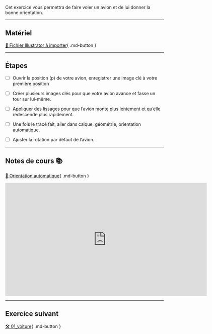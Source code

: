 

 Cet exercice vous permettra de faire voler un avion et de lui donner la bonne orientation.   
***  


## Matériel
[📁 Fichier Illustrator à importer](https://cmontmorency365.sharepoint.com/:u:/s/TIM-582214-Animation2d77/EePOiuJkHTpCq85Df3b9YDUBf6WSSBiVP6oZ783lUHX52A?e=hBBsqs){ .md-button }   <br>


***  


## Étapes

- [ ] Ouvrir la position (p) de votre avion, enregistrer une image clé à votre première position
- [ ] Créer plusieurs images clés pour que votre avion avance et fasse un tour sur lui-même.
- [ ] Appliquer des lissages pour que l’avion monte plus lentement et qu’elle redescende plus rapidement.
- [ ] Une fois le tracé fait, aller dans calque, géométrie, orientation automatique.
- [ ] Ajuster la rotation par défaut de l’avion.


***  


## Notes de cours 📚
[📁 Orientation automatique](https://cmontmorency365.sharepoint.com/:v:/s/TIM-582214-Animation2d77/EaQt7_SXPe1Ao869Xauz6wABhfpe2xhKiCb7kFVFfhgcnw?e=W3mc1x){ .md-button }   <br>   
<iframe src="https://cmontmorency365.sharepoint.com/sites/TIM-582214-Animation2d77/_layouts/15/embed.aspx?UniqueId=f4ef2da4-3d97-40ed-a3ce-bd5dabb3eb00&embed=%7B%22ust%22%3Atrue%2C%22hv%22%3A%22CopyEmbedCode%22%7D&referrer=StreamWebApp&referrerScenario=EmbedDialog.Create" width="640" height="360" frameborder="0" scrolling="no" allowfullscreen title="01_orientaion_automatique.mov"></iframe>
    
***  
## Exercice suivant
[🛠️ 01_voiture](01_voiture){ .md-button }   <br>
